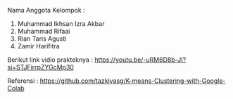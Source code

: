 Nama Anggota Kelompok :
1. Muhammad Ikhsan Izra Akbar
2. Muhammad Rifaai
3. Rian Taris Agusti
4. Zamir Harifitra

Berikut link vidio prakteknya :
https://youtu.be/-uRM6D8b-JI?si=STJFirrpZYGcMp30

Referensi :
https://github.com/tazkiyasg/K-means-Clustering-with-Google-Colab
